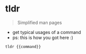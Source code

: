 # tldr

> Simplified man pages

- get typical usages of a command
- ps: this is how you got here :)

`tldr {{command}}`

